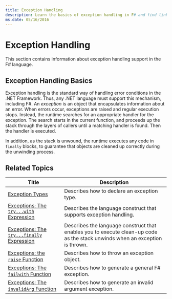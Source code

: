 ```yaml
---
title: Exception Handling
description: Learn the basics of exception handling in F# and find links to exception handling expressions and functions.
ms.date: 05/16/2016
---
```

# Exception Handling

This section contains information about exception handling support in the F# language.

## Exception Handling Basics
Exception handling is the standard way of handling error conditions in the .NET Framework. Thus, any .NET language must support this mechanism, including F#. An *exception* is an object that encapsulates information about an error. When errors occur, exceptions are raised and regular execution stops. Instead, the runtime searches for an appropriate handler for the exception. The search starts in the current function, and proceeds up the stack through the layers of callers until a matching handler is found. Then the handler is executed.

In addition, as the stack is unwound, the runtime executes any code in `finally` blocks, to guarantee that objects are cleaned up correctly during the unwinding process.

## Related Topics

|Title|Description|
|-----|-----------|
|[Exception Types](exception-types.md)|Describes how to declare an exception type.|
|[Exceptions: The `try...with` Expression](the-try-with-expression.md)|Describes the language construct that supports exception handling.|
|[Exceptions: The `try...finally` Expression](the-try-finally-expression.md)|Describes the language construct that enables you to execute clean-up code as the stack unwinds when an exception is thrown.|
|[Exceptions: the `raise` Function](the-raise-Function.md)|Describes how to throw an exception object.|
|[Exceptions: The `failwith` Function](the-failwith-function.md)|Describes how to generate a general F# exception.|
|[Exceptions: The `invalidArg` Function](the-invalidArg-function.md)|Describes how to generate an invalid argument exception.|